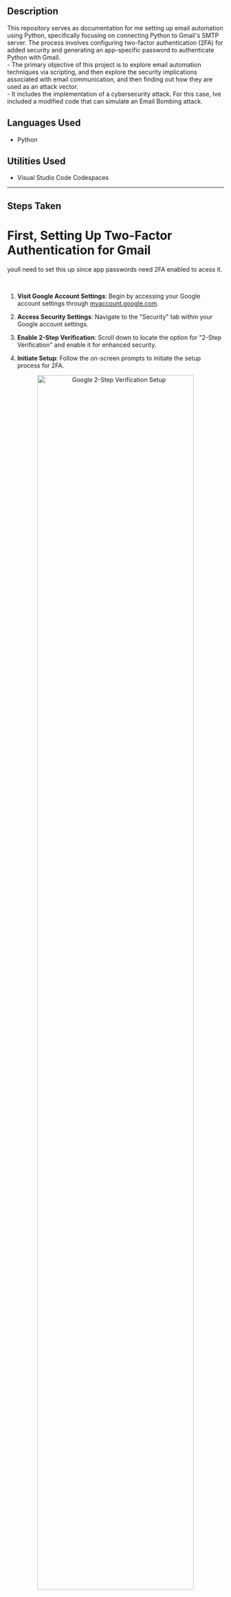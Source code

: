 <h2>Description</h2>
This repository serves as documentation for me setting up email automation using Python, specifically focusing on connecting Python to Gmail's SMTP server. The process involves configuring two-factor authentication (2FA) for added security and generating an app-specific password to authenticate Python with Gmail.
</br>
- The primary objective of this project is to explore email automation techniques via scripting, and then explore the security implications associated with email communication, and then finding out how they are used as an attack vector. 
</br>
- It includes the implementation of a cybersecurity attack. For this case, Ive included a modified code that can simulate an Email Bombing attack.

<h2>Languages Used</h2>

- Python

<h2>Utilities Used</h2>

- Visual Studio Code Codespaces


---

<h2>Steps Taken</h2>

# First, Setting Up Two-Factor Authentication for Gmail
youll need to set this up since app passwords need 2FA enabled to acess it.

</br>
   
1. **Visit Google Account Settings**: Begin by accessing your Google account settings through [myaccount.google.com](https://myaccount.google.com).
   
2. **Access Security Settings**: Navigate to the "Security" tab within your Google account settings.
   
3. **Enable 2-Step Verification**: Scroll down to locate the option for "2-Step Verification" and enable it for enhanced security.

   
4. **Initiate Setup**: Follow the on-screen prompts to initiate the setup process for 2FA.
<p align="center">
<img src="https://iili.io/JVmRc0P.png" height="85%" width="85%" alt="Google 2-Step Verification Setup"/>
</p>
   
5. **Login Authentication**: Re-enter your account password for authentication purposes.

6. **Provide Verification Method**: Choose your preferred method for receiving verification codes, either via phone number or the Google Authenticator app.
   
   - **Using Phone Number**:
     - Enter your phone number and proceed as instructed.
     - Verify your phone number by entering the received verification code.

   - **Using the Google Authenticator App**:
     - Download and install the Google Authenticator app from your device's app store.
     - Scan the QR code displayed on-screen with the app.
     - Enter the generated verification code into the designated field.

7. **Turn on 2-Step Verification**: Once the verification method is selected and verified, proceed to turn on 2FA.
   
8. **Verification Confirmation**: Confirm the successful activation of 2FA through the displayed confirmation message.

9. **Final Confirmation**: Ensure that 2FA is indeed enabled by verifying the status in your Google account settings.

</br>

# Next, Generating App-Specific Password for Python

After completing the setup for two-factor authentication (2FA), you'll need to generate an app-specific password to allow Python to connect to Gmail's SMTP server securely. Follow these steps to generate the app-specific password:

1. **Access Google Account Settings**: Navigate to [myaccount.google.com](https://myaccount.google.com) using your web browser.

2. **Access Security Settings**: In the sidebar, find and click on "Security" to access your Google account's security settings.

3. **Enable Two-Factor Authentication (2FA)**: Then you can scroll down and find "2-Step Verification" in the "How you sign in to Google" section, and click on it. You'll likely be prompted to re-enter your email password for authentication.
   - Note: If you havent enabled it, go back up and read up on how to set up 2FA. 
<p align="center">
<img src="https://iili.io/JVmE4Qn.png" height="85%" width="85%" alt="Google Account Security Settings"/>
</p>

5. **Find App Passwords Section**: After clicking on 2FA, scroll down to the bottom of the page until you find the "App passwords" section.

6. **Navigate to App Passwords**: Click on the "App passwords" option to proceed to the app-specific password generation page.

7. **Authenticate Your Account**: If prompted, enter your email password again to authenticate your account and access the app passwords section.

8. **Name Your App**: On the app passwords page, you'll need to provide a name for the application you're generating the password for. Choose a relevant name, such as "Python SMTP."
<p align="center">
<img src="https://iili.io/JVmONt4.png" height="85%" width="85%" alt="Google App Passwords Page"/>
</p> 

9. **Generate Password**: After naming your application, click on the "Generate" button to generate the app-specific password.

10. **Copy the Password**: Once the password is generated, copy the provided app-specific password. This password will be used within your Python script to authenticate with Gmail's SMTP server securely.

Now that you've successfully generated the app-specific password, you can proceed to use it in your Python script for sending emails via Gmail's SMTP server.

---

<h2>Now, To Send Emails via Python</h2>

### Code for Sending Emails

```python
import os
from email.message import EmailMessage
import ssl
import smtplib
from dotenv import load_dotenv

# Load environment variables from .env file
load_dotenv()

# Enter your sender and receiver emails
email_sender = 'testemailsender@gmail.com'
email_password = os.environ.get("EMAIL_PASS")
email_receiver = 'testemailreceiver@gmail.com'

# Your actual email message you want to send
subject = 'Greetings'
body = """
Just wanted to say Hi!

This is a test email.
"""

em = EmailMessage()
em['From'] = email_sender
em['To'] = email_receiver
em['Subject'] = subject

em.set_content(body)

# Create SSL context for secure connection
context = ssl.create_default_context()

# Establish connection with Gmail's SMTP server
with smtplib.SMTP_SSL('smtp.gmail.com', 465, context=context) as smtp:
    # Authenticate with sender's email and password
    smtp.login(email_sender, email_password)
    # Send email
    smtp.sendmail(email_sender, email_receiver, em.as_string())

print("Email has been sent to sender!")
```
Note:  adopted from the code in the youtube video https://www.youtube.com/watch?v=g_j6ILT-X0k&t=260s by The PyCoach

#### Code Explanation:

- **Loading Environment Variables**: The `load_dotenv()` function loads environment variables from a `.env` file into the script.
   - This allows sensitive information, the email password in this case, to be stored securely outside of the codebase.

- **Establishing Secure Connection with SSL**: The `ssl.create_default_context()` function creates a secure SSL context for establishing a secure connection with Gmail's SMTP server (`smtp.gmail.com`).
   - SSL (Secure Sockets Layer) is a standard security technology that encrypts data transmitted between the server and the client, ensuring secure communication.

- **Sending Email via SMTP**: The `smtplib.SMTP_SSL()` function creates an SMTP connection with Gmail's SMTP server over SSL/TLS.
   - It includes parameters such as the server address (`smtp.gmail.com`), port number (`465` for SMTP over SSL), and SSL context. The `login()` method authenticates the sender's email and password with the SMTP server, while the `sendmail()` method sends the email message (`em`) from the sender to the receiver.

#### Security Considerations:

- **SSL (Secure Sockets Layer)**: SSL encrypts the data transmitted between the client and server, preventing interception or tampering by attackers.
   - In this script, SSL is used to establish a secure connection with Gmail's SMTP server, ensuring the secure transmission of email credentials and message content.

- **Two-Factor Authentication (2FA)**: Although we dont actually implement this in the code script, enabling 2FA for your Gmail account adds an extra layer of security. Its still kind of relevant since you cant acess app passwords without it.
   - With 2FA, even if an attacker obtains your email password, they would still need a secondary authentication factor (e.g., a verification code sent to your mobile device) to access your account.

- **App-Specific Password**: When 2FA is enabled for your Gmail account, you can generate an app-specific password to authenticate with Gmail's SMTP server.
   - This password, used instead of your regular Gmail password, provides a secure way to access your email account from external applications, like this python script in our case.

---

This documentation serves as a record of the steps taken to set up email automation using Python and Gmail's SMTP server, including the configuration of 2FA and the generation of an app-specific password for authentication purposes.
